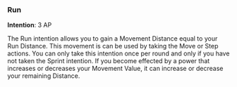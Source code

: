 ### Run
**Intention**: 3 AP

The Run intention allows you to gain a Movement Distance equal to your Run Distance. This movement is can be used by taking the Move or Step actions. You can only take this intention once per round and only if you have not taken the Sprint intention. If you become effected by a power that increases or decreases your Movement Value, it can increase or decrease your remaining Distance.